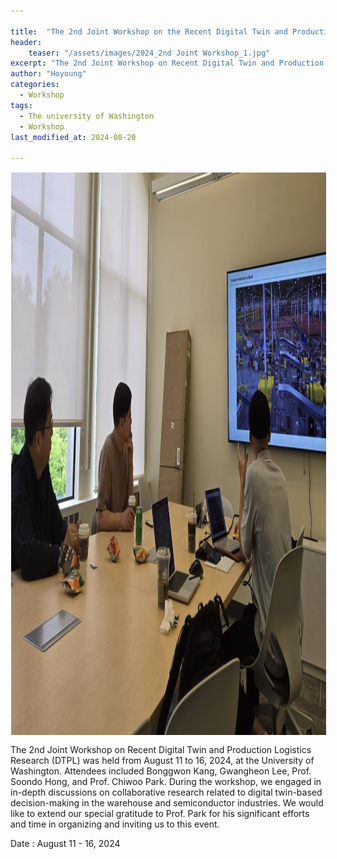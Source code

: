 ```yaml
---

title:  "The 2nd Joint Workshop on the Recent Digital Twin and Production Logistics Research at the University of Washington (2024.08.11-16)"
header:
    teaser: "/assets/images/2024_2nd Joint Workshop_1.jpg"
excerpt: "The 2nd Joint Workshop on Recent Digital Twin and Production Logistics Research (DTPL) was held from August 11 to 16, 2024, at the University of Washington. Attendees included Bonggwon Kang, Gwangheon Lee, Prof. Soondo Hong, and Prof. Chiwoo Park."
author: "Hoyoung"
categories:
  - Workshop
tags:
  - The university of Washington
  - Workshop
last_modified_at: 2024-08-20

---
```

<img align="center" width="900" height="900" style="border: 1px solid white" src="/assets/images/2024_2nd Joint Workshop_1.jpg">  

The 2nd Joint Workshop on Recent Digital Twin and Production Logistics Research (DTPL) was held from August 11 to 16, 2024, at the University of Washington. Attendees included Bonggwon Kang, Gwangheon Lee, Prof. Soondo Hong, and Prof. Chiwoo Park. During the workshop, we engaged in in-depth discussions on collaborative research related to digital twin-based decision-making in the warehouse and semiconductor industries. We would like to extend our special gratitude to Prof. Park for his significant efforts and time in organizing and inviting us to this event.

Date : August 11 - 16, 2024
